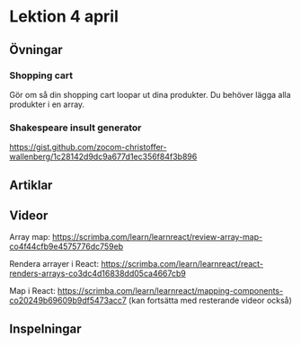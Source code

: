 # Lektion 4 april

## Övningar

### Shopping cart

Gör om så din shopping cart loopar ut dina produkter. Du behöver lägga alla produkter i en array.

### Shakespeare insult generator

https://gist.github.com/zocom-christoffer-wallenberg/1c28142d9dc9a677d1ec356f84f3b896

## Artiklar

## Videor

Array map: https://scrimba.com/learn/learnreact/review-array-map-co4f44cfb9e4575776dc759eb

Rendera arrayer i React: https://scrimba.com/learn/learnreact/react-renders-arrays-co3dc4d16838dd05ca4667cb9

Map i React: https://scrimba.com/learn/learnreact/mapping-components-co20249b69609b9df5473acc7 (kan fortsätta med resterande videor också)

## Inspelningar
